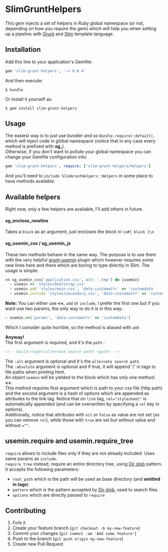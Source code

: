 # SlimGruntHelpers

This gem injects a set of helpers in Ruby global namespace (or not, depending on
how you require the gem) which will help you when setting up a pipeline with
[Grunt](http://gruntjs.com/) and [Slim](https://github.com/slim-template/slim) template language.

## Installation

Add this line to your application's Gemfile:

```ruby
gem 'slim-grunt-helpers', '~> 0.0.4'
```

And then execute:

    $ bundle

Or install it yourself as:

    $ gem install slim-grunt-helpers

## Usage

The easiest way is to just use bundler and so `Bundle.require(:default)`, which will inject code in
global namespace (notice that in any case every method is prefixed with **sg_**).  
Otherwise, if you don't want to pollute your global namespace you can change your Gemfile configuration into:

```ruby
gem 'slim-grunt-helpers', require: ['slim-grunt-helpers/helpers']
```

And you'll need to `include SlimGruntHelpers::Helpers` in some place to have methods available.

## Available helpers

Right now, only a few helpers are available, I'll add others in future.

#### sg\_enclose\_newline

Takes a `block` as an argument, just encloses the block in `\n#{ block }\n`

#### sg\_usemin\_css / sg\_usemin\_js

These two methods behave in the same way. The purpose is to use them with the very helpful
[grunt-usemin](https://github.com/yeoman/grunt-usemin) plugin which however requires some new lines here and
there which are boring to type directly in Slim. The usage is simple:

```ruby
== sg_usemin_css('application.css', alt: '.tmp') do |usemin|
  - usemin << 'styles/bootstrap.css'
  - usemin.add 'styles/main.css', 'data-customattr' => 'customdata'
  - usemin.include 'styles/secondary.css', 'data-customattr' => 'customdata'
```

**Note:** You can either use **&lt;&lt;**, `add` or `include`, I prefer the first one but if you want use two params,
the only way to do it is in this way:
```ruby
- usemin.<<('param1', 'data-customattr' => 'customdata')
```
Which I consider quite horrible, so the method is aliased with `add`

**Anyway!**  
The first argument is required, and it's the `path` :

```html
<!-- build:<type>(alternate search path) <path> -->
```

The `:alt` argument is optional and it's the `alternate search path`.  
The `:absolute` argument is optional and if true, it will append '/' in tags to file paths when printing html.  
An object `usemin` will be yielded to the block which has only one method: **&lt;&lt;**.  
This method requires first argument which is path to your css file (http path) and the second argument is a
hash of options which are appended as attributes to the link tag. Notice that on `link` tag,
`rel="stylesheet"` is automatically appended (and can be overwritten by specifying a `rel` key in options).  
Additionally, notice that attributes with `nil` or `false` as value are not set (so you can remove `rel`), while those with `true` are set but without value and without `=""`.

## usemin.require and usemin.require_tree
`require` allows to include files only if they are not already included. Uses same params as `include`.  
`require_tree` instead, require an entire directory tree, using [Dir glob](http://ruby-doc.org/core-1.9.3/Dir.html#method-c-glob) pattern. It accepts the following parameters:

- `root_path` which is the path will be used as base directory (and **omitted in tags**)
- `pattern` which is the pattern accepted by [Dir glob](http://ruby-doc.org/core-1.9.3/Dir.html#method-c-glob), used to search files
- `options` which are directly passed to `require`

## Contributing

1. Fork it
2. Create your feature branch (`git checkout -b my-new-feature`)
3. Commit your changes (`git commit -am 'Add some feature'`)
4. Push to the branch (`git push origin my-new-feature`)
5. Create new Pull Request
